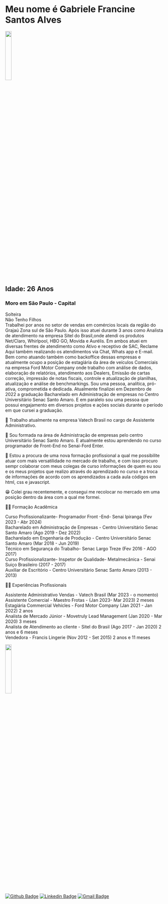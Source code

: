 # Meu nome é Gabriele Francine Santos Alves 

<img src="https://scontent.fcgh12-1.fna.fbcdn.net/v/t39.30808-6/335589400_113383881702836_4955442697071165401_n.jpg?_nc_cat=111&ccb=1-7&_nc_sid=174925&_nc_eui2=AeErDTU98IL4bTG6bKDDNrqGUUgMD4ty1VtRSAwPi3LVW4nsJI97BZa9OlRVZVYB1LMwbsHDC4lgel14QMYbVVmL&_nc_ohc=2AiZJWxcl0QAX9gICnM&_nc_ht=scontent.fcgh12-1.fna&oh=00_AfCmjd-PzJhaxsbXOVY0y_fGC0lLzPvQWFAR6yMI0zc7_A&oe=64195E3B" width="20%"> <br>

## Idade: 26 Anos <br> 
### Moro em São Paulo - Capital <br> 
Solteira <br>
Não Tenho Filhos <br>
Trabalhei por anos no setor de vendas em comércios locais da região do Grajaú Zona sul de São Paulo. Após isso atuei durante 3 anos como Analista de atendimento na empresa Sitel do Brasil,onde atendi os produtos Net/Claro, Whirlpool, HBO GO, Movida e Aurélis. Em ambos atuei em diversas frentes de atendimento como Ativo e receptivo de SAC, Reclame Aqui também realizando os atendimentos via Chat, Whats app e E-mail. Bem como atuando também como backoffice dessas empresas e atualmente ocupo a posição de estagiária da área de veículos Comerciais na empresa Ford Motor Company onde trabalho com análise de dados, elaboração de relatórios, atendimento aos Dealers, Emissão de cartas correção, impressão de notas fiscais, controle e atualização de planilhas, atualização e análise de benchmarkings. 
Sou uma pessoa, analítica, pró-ativa, comprometida e dedicada. Atualmente finalizei em Dezembro de 2022 a graduação Bacharelado em Administração de empresas no Centro Universitário Senac Santo Amaro. E em paralelo sou uma pessoa que possui engajamento em diversos projetos e ações sociais durante o período em que cursei a graduação.

🔭 Trabalho atualmente na empresa Vatech Brasil no cargo de Assistente Administrativo. <br>

🌱 Sou formada na área de Administração de empresas pelo centro Universitário Senac Santo Amaro. E atualmente estou aprendendo no curso programador de Front-End no Senai-Ford Enter. <br> 

👯 Estou a procura de uma nova formação profissional a qual me possibilite atuar com mais versatilidade no mercado de trabalho, e com isso procuro sempr colaborar com meus colegas de curso informações de quem eu sou e os meus projetos que realizo através do aprendizado no curso e a troca de informações de acordo com os aprendizados a cada aula códigos em html, css e javascript. <br> 

:grin: Colei grau recentemente, e consegui me recolocar no mercado em uma posição dentro da área com a qual me formei. <br>

:woman_student: Formação Acadêmica <br>

Curso Profissionalizante- Programador Front -End- Senai Ipiranga (Fev 2023 - Abr 2024) <br>
Bacharelado em Administração de Empresas - Centro Universitário Senac Santo Amaro (Ago 2019 - Dez 2022)  
Bacharelado em Engenharia de Produção - Centro Universitário Senac Santo Amaro (Mar 2018 - Jun 2019) <br> 
Técnico em Segurança do Trabalho- Senac Largo Treze (Fev 2016 - AGO 2017) <br> 
Curso Profissionalizante- Inspetor de Qualidade- Metalmecânica - Senai Suiço Brasileiro (2017 - 2017) <br> 
Auxiliar de Escritório - Centro Universitário Senac Santo Amaro (2013 - 2013) <br> 

:woman_office_worker: Experiências Profissionais <br> 

Assistente Administrativo Vendas - Vatech Brasil (Mar 2023 - o momento) <br> 
Assistente Comercial - Maestro Frotas - (Jan 2023- Mar 2023) 2 meses <br> 
Estagiária Commercial Vehícles - Ford Motor Company (Jan 2021 - Jan 2022) 2 anos <br> 
Analista de Mercado Júnior - Movetruly Lead Management (Jan 2020 - Mar 2020) 3 meses <br> 
Analista de Atendimento ao cliente - Sitel do Brasil (Ago 2017 - Jan 2020) 2 anos e 6 meses <br> 
Vendedora - Francis Lingerie (Nov 2012 - Set 2015) 2 anos e 11 meses <br> 


<img src="https://pps.whatsapp.net/v/t61.24694-24/315780251_500515648734624_314079439919280424_n.jpg?ccb=11-4&oh=01_AdTkSkwo_CWKUzGUhOBaisRzIREPLAjXf6mwCBvB3sPE3w&oe=641A0D5C" width="20%">

[![Github Badge](https://img.shields.io/badge/-Github-000?style=square&logo=Github&logoColor=white&link=https://github.com/gabi45)](https://github.com/gabi45)
[![Linkedin Badge](https://img.shields.io/badge/-Linkedin-blue?style=square&logo=Linkedin&logoColor=white&link=http://linkedin.com/in/gabriele-francine-226855141)](http://linkedin.com/in/gabriele-francine-226855141)
[![Gmail Badge](https://img.shields.io/badge/-Gmail-red?style=square&logo=Gmail&logoColor=white&link=mailto:gabrielesjefrancine@gmail.com)](mailto:gabrielesjefrancine@gmail.com)
    
     
